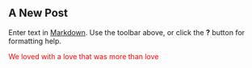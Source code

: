 ## A New Post

Enter text in [Markdown](http://daringfireball.net/projects/markdown/). Use the toolbar above, or click the **?** button for formatting help.

<font color = red>
  
 We loved with a love that was more than love
